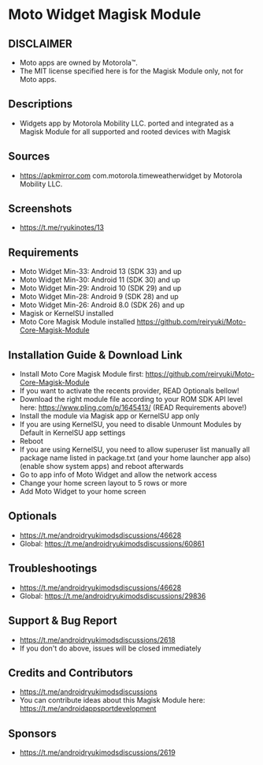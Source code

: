 # Moto Widget Magisk Module

## DISCLAIMER
- Moto apps are owned by Motorola™.
- The MIT license specified here is for the Magisk Module only, not for Moto apps.

## Descriptions
- Widgets app by Motorola Mobility LLC. ported and integrated as a Magisk Module for all supported and rooted devices with Magisk

## Sources
- https://apkmirror.com com.motorola.timeweatherwidget by Motorola Mobility LLC.

## Screenshots
- https://t.me/ryukinotes/13

## Requirements
- Moto Widget Min-33: Android 13 (SDK 33) and up
- Moto Widget Min-30: Android 11 (SDK 30) and up
- Moto Widget Min-29: Android 10 (SDK 29) and up
- Moto Widget Min-28: Android 9 (SDK 28) and up
- Moto Widget Min-26: Android 8.0 (SDK 26) and up
- Magisk or KernelSU installed
- Moto Core Magisk Module installed https://github.com/reiryuki/Moto-Core-Magisk-Module

## Installation Guide & Download Link
- Install Moto Core Magisk Module first: https://github.com/reiryuki/Moto-Core-Magisk-Module
- If you want to activate the recents provider, READ Optionals bellow!
- Download the right module file according to your ROM SDK API level here: https://www.pling.com/p/1645413/ (READ Requirements above!)
- Install the module via Magisk app or KernelSU app only
- If you are using KernelSU, you need to disable Unmount Modules by Default in KernelSU app settings
- Reboot
- If you are using KernelSU, you need to allow superuser list manually all package name listed in package.txt (and your home launcher app also) (enable show system apps) and reboot afterwards
- Go to app info of Moto Widget and allow the network access
- Change your home screen layout to 5 rows or more
- Add Moto Widget to your home screen

## Optionals
- https://t.me/androidryukimodsdiscussions/46628
- Global: https://t.me/androidryukimodsdiscussions/60861

## Troubleshootings
- https://t.me/androidryukimodsdiscussions/46628
- Global: https://t.me/androidryukimodsdiscussions/29836

## Support & Bug Report
- https://t.me/androidryukimodsdiscussions/2618
- If you don't do above, issues will be closed immediately

## Credits and Contributors
- https://t.me/androidryukimodsdiscussions
- You can contribute ideas about this Magisk Module here: https://t.me/androidappsportdevelopment

## Sponsors
- https://t.me/androidryukimodsdiscussions/2619


